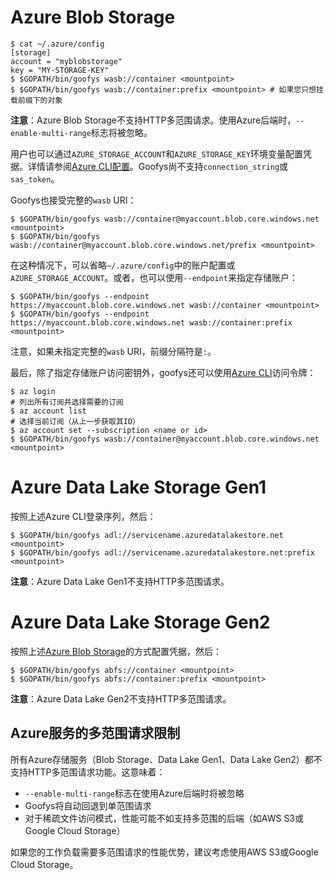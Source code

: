 # Azure Blob Storage

```ShellSession
$ cat ~/.azure/config
[storage]
account = "myblobstorage"
key = "MY-STORAGE-KEY"
$ $GOPATH/bin/goofys wasb://container <mountpoint>
$ $GOPATH/bin/goofys wasb://container:prefix <mountpoint> # 如果您只想挂载前缀下的对象
```

**注意**：Azure Blob Storage不支持HTTP多范围请求。使用Azure后端时，`--enable-multi-range`标志将被忽略。

用户也可以通过`AZURE_STORAGE_ACCOUNT`和`AZURE_STORAGE_KEY`环境变量配置凭据。详情请参阅[Azure CLI配置](https://docs.microsoft.com/en-us/cli/azure/azure-cli-configuration?view=azure-cli-latest#cli-configuration-values-and-environment-variables)。Goofys尚不支持`connection_string`或`sas_token`。

Goofys也接受完整的`wasb` URI：
```ShellSession
$ $GOPATH/bin/goofys wasb://container@myaccount.blob.core.windows.net <mountpoint>
$ $GOPATH/bin/goofys wasb://container@myaccount.blob.core.windows.net/prefix <mountpoint>
```

在这种情况下，可以省略`~/.azure/config`中的账户配置或`AZURE_STORAGE_ACCOUNT`。或者，也可以使用`--endpoint`来指定存储账户：

```ShellSession
$ $GOPATH/bin/goofys --endpoint https://myaccount.blob.core.windows.net wasb://container <mountpoint>
$ $GOPATH/bin/goofys --endpoint https://myaccount.blob.core.windows.net wasb://container:prefix <mountpoint>
```

注意，如果未指定完整的`wasb` URI，前缀分隔符是`:`。

最后，除了指定存储账户访问密钥外，goofys还可以使用[Azure CLI](https://docs.microsoft.com/en-us/cli/azure/install-azure-cli?view=azure-cli-latest)访问令牌：

```ShellSession
$ az login
# 列出所有订阅并选择需要的订阅
$ az account list
# 选择当前订阅（从上一步获取其ID）
$ az account set --subscription <name or id>
$ $GOPATH/bin/goofys wasb://container@myaccount.blob.core.windows.net <mountpoint>
```

# Azure Data Lake Storage Gen1

按照上述Azure CLI登录序列，然后：

```ShellSession
$ $GOPATH/bin/goofys adl://servicename.azuredatalakestore.net <mountpoint>
$ $GOPATH/bin/goofys adl://servicename.azuredatalakestore.net:prefix <mountpoint>
```

**注意**：Azure Data Lake Gen1不支持HTTP多范围请求。

# Azure Data Lake Storage Gen2

按照上述[Azure Blob Storage](https://github.com/kahing/goofys/blob/master/README-azure.md#azure-blob-storage)的方式配置凭据，然后：

```ShellSession
$ $GOPATH/bin/goofys abfs://container <mountpoint>
$ $GOPATH/bin/goofys abfs://container:prefix <mountpoint>
```

**注意**：Azure Data Lake Gen2不支持HTTP多范围请求。

## Azure服务的多范围请求限制

所有Azure存储服务（Blob Storage、Data Lake Gen1、Data Lake Gen2）都不支持HTTP多范围请求功能。这意味着：

- `--enable-multi-range`标志在使用Azure后端时将被忽略
- Goofys将自动回退到单范围请求
- 对于稀疏文件访问模式，性能可能不如支持多范围的后端（如AWS S3或Google Cloud Storage）

如果您的工作负载需要多范围请求的性能优势，建议考虑使用AWS S3或Google Cloud Storage。
